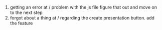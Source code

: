 1. getting an error at / problem with the js file figure that out and move on to the next step
2. forgot about a thing at / regarding the create presentation button. add the feature


